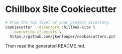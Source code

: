# Chillbox Site Cookiecutter

```bash
# From the top level of your project directory.
cookiecutter --directory chillbox-site \
  --overwrite-if-exists \
  https://github.com/jkenlooper/cookiecutters.git
```

Then read the generated README.md.

